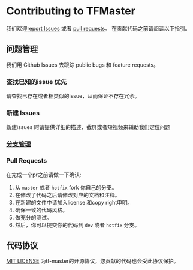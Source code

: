 # Contributing to TFMaster
 我们欢迎[report Issues](https://github.com/TencentBlueKing/tf-master/issues) 或者 [pull requests](https://github.com/TencentBlueKing/tf-master/pulls)。 在贡献代码之前请阅读以下指引。

## 问题管理
我们用 Github Issues 去跟踪 public bugs 和 feature requests。

### 查找已知的issue 优先
请查找已存在或者相类似的issue，从而保证不存在冗余。

### 新建 Issues
新建issues 时请提供详细的描述、截屏或者短视频来辅助我们定位问题



### [分支管理](./VERSION.md)



###  Pull Requests

在完成一个pr之前请做一下确认:

1. 从 `master` 或者 `hotfix` fork 你自己的分支。
2. 在修改了代码之后请修改对应的文档和注释。
3. 在新建的文件中请加入license 和copy right申明。
4. 确保一致的代码风格。
5. 做充分的测试。
6. 然后，你可以提交你的代码到 `dev` 或者 `hotfix` 分支。



## 代码协议
[MIT LICENSE](https://github.com/TencentBlueKing/tf-master/LICENSE.txt) 为tf-master的开源协议，您贡献的代码也会受此协议保护。